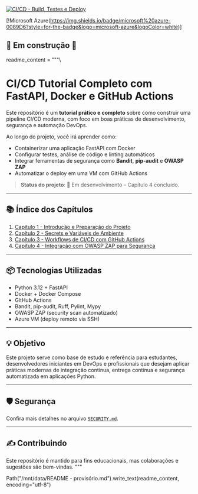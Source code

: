 [![CI/CD - Build, Testes e Deploy](https://github.com/92username/CI-CD-tutorial-completo/actions/workflows/ci-cd.yml/badge.svg)](https://github.com/92username/CI-CD-tutorial-completo/actions/workflows/ci-cd.yml) 

[!Microsoft Azure(https://img.shields.io/badge/microsoft%20azure-0089D6?style=for-the-badge&logo=microsoft-azure&logoColor=white)]

##  🚧 Em construção 🚧

readme_content = """\
# CI/CD Tutorial Completo com FastAPI, Docker e GitHub Actions

Este repositório é um **tutorial prático e completo** sobre como construir uma pipeline CI/CD moderna, com foco em boas práticas de desenvolvimento, segurança e automação DevOps.

Ao longo do projeto, você irá aprender como:

- Containerizar uma aplicação FastAPI com Docker
- Configurar testes, análise de código e linting automáticos
- Integrar ferramentas de segurança como **Bandit**, **pip-audit** e **OWASP ZAP**
- Automatizar o deploy em uma VM com GitHub Actions

> **Status do projeto**: 🚧 Em desenvolvimento – Capítulo 4 concluído.

---

## 📚 Índice dos Capítulos

1. [Capítulo 1 - Introdução e Preparação do Projeto](./1.%20Capitulo%201.md)
2. [Capítulo 2 - Secrets e Variáveis de Ambiente](./2.%20Capitulo%202.md)
3. [Capítulo 3 - Workflows de CI/CD com GitHub Actions](./3.%20Capitulo%203.md)
4. [Capítulo 4 - Integração com OWASP ZAP para Segurança](./4.%20Capitulo%204.md)

---

## 📦 Tecnologias Utilizadas

- Python 3.12 + FastAPI
- Docker + Docker Compose
- GitHub Actions
- Bandit, pip-audit, Ruff, Pylint, Mypy
- OWASP ZAP (security scan automatizado)
- Azure VM (deploy remoto via SSH)

---

## 💡 Objetivo

Este projeto serve como base de estudo e referência para estudantes, desenvolvedores iniciantes em DevOps e profissionais que desejam aplicar práticas modernas de integração contínua, entrega contínua e segurança automatizada em aplicações Python.

---

## 🛡️ Segurança

Confira mais detalhes no arquivo [`SECURITY.md`](./SECURITY.md).

---

## ✍️ Contribuindo

Este repositório é mantido para fins educacionais, mas colaborações e sugestões são bem-vindas. 
"""

Path("/mnt/data/README - provisório.md").write_text(readme_content, encoding="utf-8")

